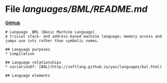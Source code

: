 # File _languages/BML/README.md_
**[GitHub](https://github.com/softlang/yas/blob/master/languages/BML/README.md)**
```
# Language _BML (Basic Machine Language)_
A trivial stack- and address-based machine language; memory access and jumps use ints rather than symbolic names.

## Language purposes
* Compilation

## Language relationships
* variationOf: [BAL](http://softlang.github.io/yas/languages/bal.html)

## Language elements
```

